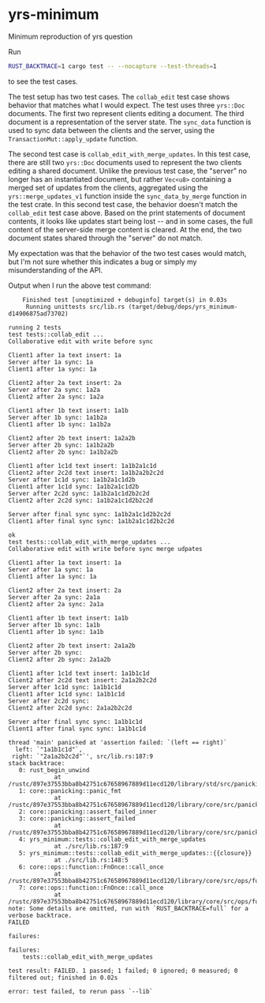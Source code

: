 # yrs-minimum
Minimum reproduction of yrs question

Run

```bash
RUST_BACKTRACE=1 cargo test -- --nocapture --test-threads=1
```

to see the test cases.

The test setup has two test cases. The `collab_edit` test case shows behavior that matches what I would expect. The test uses three `yrs::Doc` documents. The first two represent clients editing a document. The third document is a representation of the server state. The `sync_data` function is used to sync data between the clients and the server, using the `TransactionMut::apply_update` function.

The second test case is `collab_edit_with_merge_updates`. In this test case, there are still two `yrs::Doc` documents used to represent the two clients editing a shared document. Unlike the previous test case, the "server" no longer has an instantiated document, but rather `Vec<u8>` containing a merged set of updates from the clients, aggregated using the `yrs::merge_updates_v1` function inside the `sync_data_by_merge` function in the test crate.  In this second test case, the behavior doesn't match the `collab_edit` test case above. Based on the print statements of document contents, it looks like updates start being lost -- and in some cases, the full content of the server-side merge content is cleared. At the end, the two document states shared through the "server" do not match.

My expectation was that the behavior of the two test cases would match, but I'm not sure whether this indicates a bug or simply my misunderstanding of the API.

Output when I run the above test command:

```
    Finished test [unoptimized + debuginfo] target(s) in 0.03s
     Running unittests src/lib.rs (target/debug/deps/yrs_minimum-d14906875ad73702)

running 2 tests
test tests::collab_edit ... 
Collaborative edit with write before sync

Client1 after 1a text insert: 1a
Server after 1a sync: 1a
Client1 after 1a sync: 1a

Client2 after 2a text insert: 2a
Server after 2a sync: 1a2a
Client2 after 2a sync: 1a2a

Client1 after 1b text insert: 1a1b
Server after 1b sync: 1a1b2a
Client1 after 1b sync: 1a1b2a

Client2 after 2b text insert: 1a2a2b
Server after 2b sync: 1a1b2a2b
Client2 after 2b sync: 1a1b2a2b

Client1 after 1c1d text insert: 1a1b2a1c1d
Client2 after 2c2d text insert: 1a1b2a2b2c2d
Server after 1c1d sync: 1a1b2a1c1d2b
Client1 after 1c1d sync: 1a1b2a1c1d2b
Server after 2c2d sync: 1a1b2a1c1d2b2c2d
Client2 after 2c2d sync: 1a1b2a1c1d2b2c2d

Server after final sync sync: 1a1b2a1c1d2b2c2d
Client1 after final sync sync: 1a1b2a1c1d2b2c2d

ok
test tests::collab_edit_with_merge_updates ... 
Collaborative edit with write before sync merge udpates

Client1 after 1a text insert: 1a
Server after 1a sync: 1a
Client1 after 1a sync: 1a

Client2 after 2a text insert: 2a
Server after 2a sync: 2a1a
Client2 after 2a sync: 2a1a

Client1 after 1b text insert: 1a1b
Server after 1b sync: 1a1b
Client1 after 1b sync: 1a1b

Client2 after 2b text insert: 2a1a2b
Server after 2b sync: 
Client2 after 2b sync: 2a1a2b

Client1 after 1c1d text insert: 1a1b1c1d
Client2 after 2c2d text insert: 2a1a2b2c2d
Server after 1c1d sync: 1a1b1c1d
Client1 after 1c1d sync: 1a1b1c1d
Server after 2c2d sync: 
Client2 after 2c2d sync: 2a1a2b2c2d

Server after final sync sync: 1a1b1c1d
Client1 after final sync sync: 1a1b1c1d

thread 'main' panicked at 'assertion failed: `(left == right)`
  left: `"1a1b1c1d"`,
 right: `"2a1a2b2c2d"`', src/lib.rs:187:9
stack backtrace:
   0: rust_begin_unwind
             at /rustc/897e37553bba8b42751c67658967889d11ecd120/library/std/src/panicking.rs:584:5
   1: core::panicking::panic_fmt
             at /rustc/897e37553bba8b42751c67658967889d11ecd120/library/core/src/panicking.rs:142:14
   2: core::panicking::assert_failed_inner
   3: core::panicking::assert_failed
             at /rustc/897e37553bba8b42751c67658967889d11ecd120/library/core/src/panicking.rs:181:5
   4: yrs_minimum::tests::collab_edit_with_merge_updates
             at ./src/lib.rs:187:9
   5: yrs_minimum::tests::collab_edit_with_merge_updates::{{closure}}
             at ./src/lib.rs:148:5
   6: core::ops::function::FnOnce::call_once
             at /rustc/897e37553bba8b42751c67658967889d11ecd120/library/core/src/ops/function.rs:248:5
   7: core::ops::function::FnOnce::call_once
             at /rustc/897e37553bba8b42751c67658967889d11ecd120/library/core/src/ops/function.rs:248:5
note: Some details are omitted, run with `RUST_BACKTRACE=full` for a verbose backtrace.
FAILED

failures:

failures:
    tests::collab_edit_with_merge_updates

test result: FAILED. 1 passed; 1 failed; 0 ignored; 0 measured; 0 filtered out; finished in 0.02s

error: test failed, to rerun pass `--lib`
```
